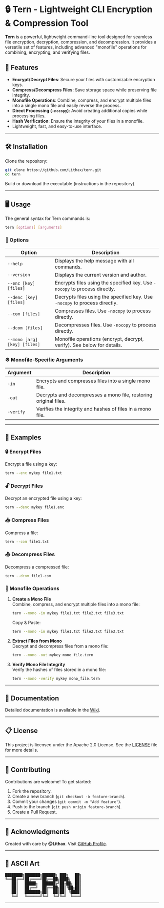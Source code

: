 # 🔒 Tern - Lightweight CLI Encryption & Compression Tool  

**Tern** is a powerful, lightweight command-line tool designed for seamless file encryption, decryption, compression, and decompression. It provides a versatile set of features, including advanced "monofile" operations for combining, encrypting, and verifying files.  

## 🎉 Features  

- **Encrypt/Decrypt Files**: Secure your files with customizable encryption keys.  
- **Compress/Decompress Files**: Save storage space while preserving file integrity.  
- **Monofile Operations**: Combine, compress, and encrypt multiple files into a single mono file and easily reverse the process.  
- **Direct Processing (`-nocopy`)**: Avoid creating additional copies while processing files.  
- **Hash Verification**: Ensure the integrity of your files in a monofile.  
- Lightweight, fast, and easy-to-use interface.  

---

## 🛠️ Installation  

Clone the repository:  
```bash
git clone https://github.com/Lithax/tern.git
cd tern
```

Build or download the executable (instructions in the repository).  

---

## 🖥️ Usage  

The general syntax for Tern commands is:  
```bash
tern [options] [arguments]
```  

### 🔧 Options  

| Option               | Description                                                                 |
|-----------------------|-----------------------------------------------------------------------------|
| `--help`             | Displays the help message with all commands.                               |
| `--version`          | Displays the current version and author.                                   |
| `--enc [key] [files]`| Encrypts files using the specified key. Use `-nocopy` to process directly.  |
| `--denc [key] [files]`| Decrypts files using the specified key. Use `-nocopy` to process directly. |
| `--com [files]`      | Compresses files. Use `-nocopy` to process directly.                       |
| `--dcom [files]`     | Decompresses files. Use `-nocopy` to process directly.                     |
| `--mono [arg] [key] [files]` | Monofile operations (encrypt, decrypt, verify). See below for details. |

### ⚙️ Monofile-Specific Arguments  

| Argument  | Description                                                                 |
|-----------|-----------------------------------------------------------------------------|
| `-in`     | Encrypts and compresses files into a single mono file.                      |
| `-out`    | Decrypts and decompresses a mono file, restoring original files.            |
| `-verify` | Verifies the integrity and hashes of files in a mono file.                  |

---

## 📝 Examples  

### 🔒 Encrypt Files  
Encrypt a file using a key:  
```bash
tern --enc mykey file1.txt
```  

### 🔓 Decrypt Files  
Decrypt an encrypted file using a key:  
```bash
tern --denc mykey file1.enc
```  

### 📥 Compress Files  
Compress a file:  
```bash
tern --com file1.txt
```  

### 📤 Decompress Files  
Decompress a compressed file:  
```bash
tern --dcom file1.com
```  

### 🧩 Monofile Operations  

1. **Create a Mono File**  
   Combine, compress, and encrypt multiple files into a mono file:  
   ```bash
   tern --mono -in mykey file1.txt file2.txt file3.txt
   ```  

   Copy & Paste:  
   ```bash
   tern --mono -in mykey file1.txt file2.txt file3.txt
   ```  

2. **Extract Files from Mono**  
   Decrypt and decompress files from a mono file:  
   ```bash
   tern --mono -out mykey mono_file.tern
   ```  

3. **Verify Mono File Integrity**  
   Verify the hashes of files stored in a mono file:  
   ```bash
   tern --mono -verify mykey mono_file.tern
   ```  

---

## 📖 Documentation  

Detailed documentation is available in the [Wiki](https://github.com/Lithax/tern/wiki).  

---

## 📋 License  

This project is licensed under the Apache 2.0 License. See the [LICENSE](LICENSE) file for more details.  

---

## 🚀 Contributing  

Contributions are welcome! To get started:  

1. Fork the repository.  
2. Create a new branch (`git checkout -b feature-branch`).  
3. Commit your changes (`git commit -m "Add feature"`).  
4. Push to the branch (`git push origin feature-branch`).  
5. Create a Pull Request.  

---

## 🖤 Acknowledgments  

Created with care by **@Lithax**. Visit [GitHub Profile](https://github.com/Lithax).  

---

## 🎨 ASCII Art  

```  
████████╗███████╗██████╗ ███╗   ██╗  
╚══██╔══╝██╔════╝██╔══██╗████╗  ██║  
   ██║   █████╗  ██████╔╝██╔██╗ ██║  
   ██║   ██╔══╝  ██╔══██╗██║╚██╗██║  
   ██║   ███████╗██║  ██║██║ ╚████║  
   ╚═╝   ╚══════╝╚═╝  ╚═╝╚═╝  ╚═══╝  
```  

---

